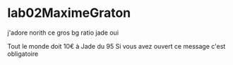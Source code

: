 # lab02MaximeGraton
j'adore norith ce gros bg
ratio jade
oui 

Tout le monde doit 10€ à Jade du 95
Si vous avez ouvert ce message c'est obligatoire